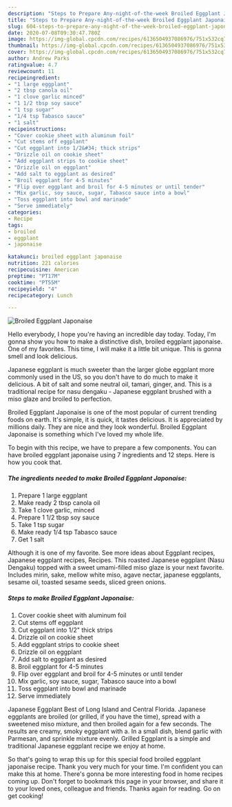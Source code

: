 ```yaml
---
description: "Steps to Prepare Any-night-of-the-week Broiled Eggplant Japonaise"
title: "Steps to Prepare Any-night-of-the-week Broiled Eggplant Japonaise"
slug: 604-steps-to-prepare-any-night-of-the-week-broiled-eggplant-japonaise
date: 2020-07-08T09:30:47.780Z
image: https://img-global.cpcdn.com/recipes/6136504937086976/751x532cq70/broiled-eggplant-japonaise-recipe-main-photo.jpg
thumbnail: https://img-global.cpcdn.com/recipes/6136504937086976/751x532cq70/broiled-eggplant-japonaise-recipe-main-photo.jpg
cover: https://img-global.cpcdn.com/recipes/6136504937086976/751x532cq70/broiled-eggplant-japonaise-recipe-main-photo.jpg
author: Andrew Parks
ratingvalue: 4.7
reviewcount: 11
recipeingredient:
- "1 large eggplant"
- "2 tbsp canola oil"
- "1 clove garlic minced"
- "1 1/2 tbsp soy sauce"
- "1 tsp sugar"
- "1/4 tsp Tabasco sauce"
- "1 salt"
recipeinstructions:
- "Cover cookie sheet with aluminum foil"
- "Cut stems off eggplant"
- "Cut eggplant into 1/2&#34; thick strips"
- "Drizzle oil on cookie sheet"
- "Add eggplant strips to cookie sheet"
- "Drizzle oil on eggplant"
- "Add salt to eggplant as desired"
- "Broil eggplant for 4-5 minutes"
- "Flip over eggplant and broil for 4-5 minutes or until tender"
- "Mix garlic, soy sauce, sugar, Tabasco sauce into a bowl"
- "Toss eggplant into bowl and marinade"
- "Serve immediately"
categories:
- Recipe
tags:
- broiled
- eggplant
- japonaise

katakunci: broiled eggplant japonaise 
nutrition: 221 calories
recipecuisine: American
preptime: "PT17M"
cooktime: "PT55M"
recipeyield: "4"
recipecategory: Lunch

---
```



![Broiled Eggplant Japonaise](https://img-global.cpcdn.com/recipes/6136504937086976/751x532cq70/broiled-eggplant-japonaise-recipe-main-photo.jpg)

Hello everybody, I hope you're having an incredible day today. Today, I'm gonna show you how to make a distinctive dish, broiled eggplant japonaise. One of my favorites. This time, I will make it a little bit unique. This is gonna smell and look delicious.

Japanese eggplant is much sweeter than the larger globe eggplant more commonly used in the US, so you don&#39;t have to do much to make it delicious. A bit of salt and some neutral oil, tamari, ginger, and. This is a traditional recipe for nasu dengaku - Japanese eggplant brushed with a miso glaze and broiled to perfection.

Broiled Eggplant Japonaise is one of the most popular of current trending foods on earth. It's simple, it is quick, it tastes delicious. It is appreciated by millions daily. They are nice and they look wonderful. Broiled Eggplant Japonaise is something which I've loved my whole life.


To begin with this recipe, we have to prepare a few components. You can have broiled eggplant japonaise using 7 ingredients and 12 steps. Here is how you cook that.

<!--inarticleads1-->

##### The ingredients needed to make Broiled Eggplant Japonaise:

1. Prepare 1 large eggplant
1. Make ready 2 tbsp canola oil
1. Take 1 clove garlic, minced
1. Prepare 1 1/2 tbsp soy sauce
1. Take 1 tsp sugar
1. Make ready 1/4 tsp Tabasco sauce
1. Get 1 salt


Although it is one of my favorite. See more ideas about Eggplant recipes, Japanese eggplant recipes, Recipes. This roasted Japanese eggplant (Nasu Dengaku) topped with a sweet umami-filled miso glaze is your next favorite. Includes mirin, sake, mellow white miso, agave nectar, japanese eggplants, sesame oil, toasted sesame seeds, sliced green onions. 

<!--inarticleads2-->

##### Steps to make Broiled Eggplant Japonaise:

1. Cover cookie sheet with aluminum foil
1. Cut stems off eggplant
1. Cut eggplant into 1/2&#34; thick strips
1. Drizzle oil on cookie sheet
1. Add eggplant strips to cookie sheet
1. Drizzle oil on eggplant
1. Add salt to eggplant as desired
1. Broil eggplant for 4-5 minutes
1. Flip over eggplant and broil for 4-5 minutes or until tender
1. Mix garlic, soy sauce, sugar, Tabasco sauce into a bowl
1. Toss eggplant into bowl and marinade
1. Serve immediately


Japanese Eggplant Best of Long Island and Central Florida. Japanese eggplants are broiled (or grilled, if you have the time), spread with a sweetened miso mixture, and then broiled again for a few seconds. The results are creamy, smoky eggplant with a. In a small dish, blend garlic with Parmesan, and sprinkle mixture evenly. Grilled Eggplant is a simple and traditional Japanese eggplant recipe we enjoy at home. 

So that's going to wrap this up for this special food broiled eggplant japonaise recipe. Thank you very much for your time. I'm confident you can make this at home. There's gonna be more interesting food in home recipes coming up. Don't forget to bookmark this page in your browser, and share it to your loved ones, colleague and friends. Thanks again for reading. Go on get cooking!
